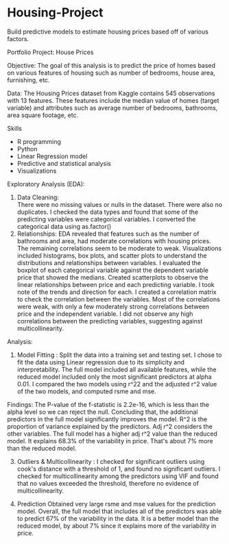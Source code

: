 # Housing-Project
Build predictive models to estimate housing prices based off of various factors.

Portfolio Project: House Prices

Objective:
The goal of this analysis is to predict the price of homes based on various features of housing such as number of bedrooms, house area, furnishing, etc. 

Data: The Housing Prices dataset from Kaggle contains 545 observations with 13 features. These features include the median value of homes (target variable) and attributes such as average number of bedrooms, bathrooms, area square footage, etc.

Skills
- R programming
- Python
- Linear Regression model
- Predictive and statistical analysis 
- Visualizations 

Exploratory Analysis (EDA):
1. Data Cleaning:  
There were no missing values or nulls in the dataset. There were also no duplicates. 
I checked the data types and found that some of the predicting variables were categorical variables. I converted the categorical data using as.factor()
2. Relationships:
EDA revealed that features such as the number of bathrooms and area, had moderate correlations with housing prices. The remaining correlations seem to be moderate to weak. Visualizations included histograms, box plots, and scatter plots to understand the distributions and relationships between variables.
I evaluated the boxplot of each categorical variable against the dependent variable price that showed the medians. 
Created scatterplots to observe the linear relationships between price and each predicting variable. I took note of the trends and direction for each. 
I created  a correlation matrix to check the correlation between the variables. Most of the correlations were weak, with only a few moderately strong correlations between price and the independent variable. I did not observe any high correlations between the predicting variables, suggesting against multicollinearity. 


Analysis:
1. Model Fitting :
Split the data into a training set and testing set. 
I chose to fit the data using Linear regression due to its simplicity and interpretability. The full model included all available features, while the reduced model included only the most significant predictors at alpha 0.01.
I compared the two models using r^22 and the adjusted r^2 value of the two models, and computed rsme and mse.

Findings: 
The P-value of the f-statistic is 2.2e-16, which is less than the alpha level so we can reject the null. Concluding that, the additional predictors in the full model significantly improves the model. 
R^2 is the proportion of variance explained by the predictors. Adj r^2 considers the other variables. The full model has a higher adj r^2 value than the reduced model. It explains 68.3% of the variability in price. That's about 7% more than the reduced model.

3. Outliers & Multicollinearity :
I checked for significant outliers using cook's distance with a threshold of 1, and found no significant outliers. 
I checked for multicollinearity among the predictors using VIF and found that no values exceeded the threshold, therefore no evidence of multicollinearity. 

4. Prediction
Obtained very large rsme and mse values for the prediction model. 
Overall, the full model that includes all of the predictors was able to predict 67% of the variability in the data. It is a better model than the reduced model, by about 7% since it explains more of the variability in price. 
